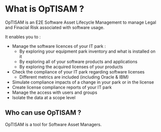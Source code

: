 # What is OpTISAM ?

OpTISAM is an E2E Software Asset Lifecycle Management to manage Legal and Finacial Risk associated with software usage.

It enables you to :

- Manage the software licences of your IT park :  
	- By exploring your equipment park inventory and what is installed on it  
	- By exploring all of your software products and applications  
	- By exploring the acquired licenses of your products  
- Check the compliance of your IT park regarding software licenses  
	- Different metrics are included (including Oracle & IBM)  
- Simulate compliance impacts of a change in your park or in the license  
- Create license compliance reports of your IT park  
- Manage the access with users and groups  
- Isolate the data at a scope level  

## Who can use OpTISAM ?

OpTISAM is a tool for Software Asset Managers.